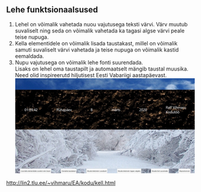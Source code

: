 ## **Lehe funktsionaalsused**
1. Lehel on võimalik vahetada nuou vajutusega teksti värvi. Värv muutub suvaliselt ning seda on võimalik vahetada ka tagasi algse värvi peale teise nupuga.
2. Kella elementidele on võimalik lisada taustakast, millel on võimalik samuti suvaliselt värvi vahetada ja teise nupuga on võimalik kastid eemaldada.
3. Nupu vajutusega on võimalik lehe fonti suurendada.<br/>
Lisaks on lehel oma taustapilt ja automaatselt mängib taustal muusika. Need olid inspireerutd hiljutisest Eesti Vabariigi aastapäevast.
![Pilt tehtud leheküljest](/kellvalmis.jpg)

http://lin2.tlu.ee/~vihmaru/EA/kodu/kell.html
